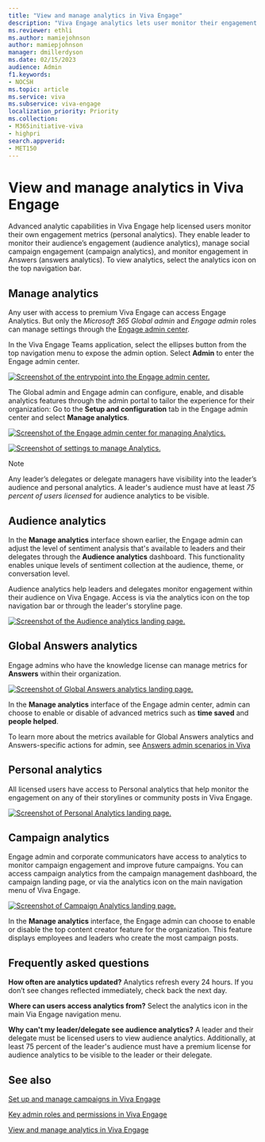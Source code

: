 ```yaml
---
title: "View and manage analytics in Viva Engage"
description: "Viva Engage analytics lets user monitor their engagement metrics and leaders monitor audience engagement (audience analytics), campaign engagement, and monitor engagement in Answers."
ms.reviewer: ethli
ms.author: mamiejohnson
author: mamiepjohnson
manager: dmillerdyson
ms.date: 02/15/2023
audience: Admin
f1.keywords:
- NOCSH
ms.topic: article
ms.service: viva
ms.subservice: viva-engage
localization_priority: Priority
ms.collection:  
- M365initiative-viva
- highpri
search.appverid:
- MET150
---
```



# View and manage analytics in Viva Engage

Advanced analytic capabilities in Viva Engage help licensed users monitor their own engagement metrics (personal analytics). They enable leader to monitor their audience’s engagement (audience analytics), manage social campaign engagement (campaign analytics), and monitor engagement in Answers (answers analytics). To view analytics, select the analytics icon on the top navigation bar.

## Manage analytics

Any user with access to premium Viva Engage can access Engage Analytics. But only the *Microsoft 365 Global admin* and *Engage admin* roles can manage settings through the [Engage admin center](/Viva/engage/eac-as-access-eac).

In the Viva Engage Teams application, select the ellipses button from the top navigation menu to expose the admin option. Select **Admin** to enter the Engage admin center.

[![Screenshot of the entrypoint into the Engage admin center.](/Viva/media/engage/admin/admin-entrypoint.png)](/Viva/media/engage/admin/admin-entrypoint.png#lightbox)

 The Global admin and Engage admin can configure, enable, and disable analytics features through the admin portal to tailor the experience for their organization: Go to the **Setup and configuration** tab in the Engage admin center and select **Manage analytics**.

[![Screenshot of the Engage admin center for managing Analytics.](/Viva/media/engage/admin/manage-analytics-eac.png)](/Viva/media/engage/admin/manage-analytics-eac.png#lightbox)

[![Screenshot of settings to manage Analytics.](/Viva/media/engage/admin/analytics-admin-settings.png)](/Viva/media/engage/admin/analytics-admin-settings.png#lightbox)

>[!NOTE]
> Any leader’s delegates or delegate managers have visibility into the leader’s audience and personal analytics. A leader's audience must have at least *75 percent of users licensed* for audience analytics to be visible.

## Audience analytics  

In the **Manage analytics** interface shown earlier, the Engage admin can adjust the level of sentiment analysis that's available to leaders and their delegates through the **Audience analytics** dashboard. This functionality enables unique levels of sentiment collection at the audience, theme, or conversation level.

Audience analytics help leaders and delegates monitor engagement within their audience on Viva Engage. Access is via the analytics icon on the top navigation bar or through the leader's storyline page.

[![Screenshot of the Audience analytics landing page.](/Viva/media/engage/admin/audience-analytics.png)](/Viva/media/engage/admin/audience-analytics.png#lightbox)

## Global Answers analytics

Engage admins who have the knowledge license can manage metrics for **Answers** within their organization.

[![Screenshot of Global Answers analytics landing page.](/Viva/media/engage/admin/global-answers-analytics.png)](/Viva/media/engage/admin/global-answers-analytics.png#lightbox)

In the **Manage analytics** interface of the Engage admin center, admin can choose to enable or disable of advanced metrics such as **time saved** and **people helped**.  

To learn more about the metrics available for Global Answers analytics and Answers-specific actions for admin, see [Answers admin scenarios in Viva](/Viva/engage/eac-answers-admin-scenarios)

## Personal analytics  

All licensed users have access to Personal analytics that help monitor the engagement on any of their storylines or community posts in Viva Engage.

[![Screenshot of Personal Analytics landing page.](/Viva/media/engage/admin/personal-analytics-admin.png)](/Viva/media/engage/admin/personal-analytics-admin.png#lightbox)

## Campaign analytics  

Engage admin and corporate communicators have access to analytics to monitor campaign engagement and improve future campaigns. You can access campaign analytics from the campaign management dashboard, the campaign landing page, or via the analytics icon on the main navigation menu of Viva Engage.

[![Screenshot of Campaign Analytics landing page.](/Viva/media/engage/admin/campaign-analytics.png)](/Viva/media/engage/admin/campaign-analytics.png#lightbox)

In the **Manage analytics** interface, the Engage admin can choose to enable or disable the top content creator feature for the organization. This feature displays employees and leaders who create the most campaign posts.

## Frequently asked questions

**How often are analytics updated?** Analytics refresh every 24 hours. If you don’t see changes reflected immediately, check back the next day.

**Where can users access analytics from?** Select the analytics icon in the main Via Engage navigation menu.

**Why can't my leader/delegate see audience analytics?** A leader and their delegate must be licensed users to view audience analytics. Additionally, at least 75 percent of the leader's audience must have a premium license for audience analytics to be visible to the leader or their delegate.

## See also

[Set up and manage campaigns in Viva Engage](/viva/engage/campaigns)

[Key admin roles and permissions in Viva Engage](/viva/engage/eac-key-admin-roles-permissions)

[View and manage analytics in Viva Engage](/Viva/engage/analytics)
